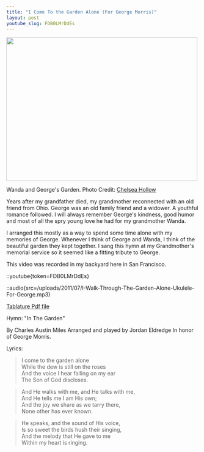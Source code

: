 ```yaml
---
title: "I Come To the Garden Alone (For George Morris)"
layout: post
youtube_slug: FDB0LMrDdEs
---
```


<a href="/uploads/2011/07/photo.jpeg"><img class="alignnone size-large wp-image-946" title="Wanda and Geroge's Garden" src="/uploads/2011/07/photo-500x375.jpg" alt="" width="500" height="375" /></a>

Wanda and George's Garden. Photo Credit: [Chelsea Hollow](http://www.chelseahollow.com)

Years after my grandfather died, my grandmother reconnected with an old friend from Ohio. George was an old family friend and a widower. A youthful romance followed. I will always remember George's kindness, good humor and most of all the spry young love he had for my grandmother Wanda.

I arranged this mostly as a way to spend some time alone with my memories of George. Whenever I think of George and Wanda, I think of the beautiful garden they kept together. I sang this hymn at my Grandmother's memorial service so it seemed like a fitting tribute to George.

This video was recorded in my backyard here in San Francisco.

::youtube{token=FDB0LMrDdEs}

::audio{src=/uploads/2011/07/I-Walk-Through-The-Garden-Alone-Ukulele-For-George.mp3}

[Tablature Pdf file](/uploads/2011/07/I-Come-To-the-Garden-Alone.pdf)<a href="/uploads/2011/07/I-Walk-Through-The-Garden-Alone-Ukulele-For-George.mp3">
</a>

Hymn: "In The Garden"

By Charles Austin Miles
Arranged and played by Jordan Eldredge
In honor of George Morris.

Lyrics:

> I come to the garden alone  
> While the dew is still on the roses  
> And the voice I hear falling on my ear  
> The Son of God discloses.  

> And He walks with me, and He talks with me,  
> And He tells me I am His own;  
> And the joy we share as we tarry there,  
> None other has ever known.  

> He speaks, and the sound of His voice,  
> Is so sweet the birds hush their singing,  
> And the melody that He gave to me  
> Within my heart is ringing.  
